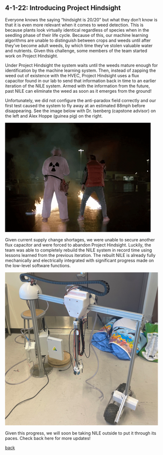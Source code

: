## 4-1-22: Introducing Project Hindsight

Everyone knows the saying “hindsight is 20/20” but what they don’t know is that it is even more relevant when it comes to weed detection. This is because plants look virtually identical regardless of species when in the seedling phase of their life cycle. Because of this, our machine learning algorithms are unable to distinguish between crops and weeds until after they’ve become adult weeds, by which time they’ve stolen valuable water and nutrients. Given this challenge, some members of the team started work on Project Hindsight.

Under Project Hindsight the system waits until the weeds mature enough for identification by the machine learning system. Then, instead of zapping the weed out of existence with the HVEC, Project Hindsight uses a flux capacitor found in our lab to send that information back in time to an earlier iteration of the NILE system. Armed with the information from the future, past NILE can eliminate the weed as soon as it emerges from the ground!

Unfortunately, we did not configure the anti-paradox field correctly and our first test caused the system to fly away at an estimated 88mph before disappearing. See the image below with Dr. Isenberg (capstone advisor) on the left and Alex Hoppe (guinea pig) on the right.

![Project Hindsight](./../assets/flux.gif)

Given current supply change shortages, we were unable to secure another flux capacitor and were forced to abandon Project Hindsight. Luckily, the team was able to completely rebuild the NILE system in record time using lessons learned from the previous iteration. The rebuilt NILE is already fully mechanically and electrically integrated with significant progress made on the low-level software functions.

![NILE Assembled](./../assets/nile_4_1_2022.jpg)

Given this progress, we will soon be taking NILE outside to put it through its paces. Check back here for more updates!

[back](./..)
